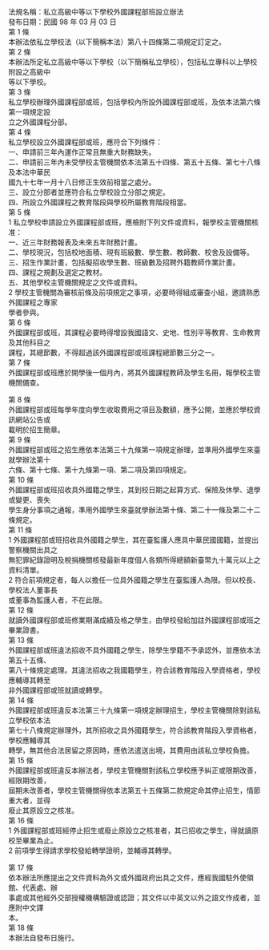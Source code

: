 法規名稱：私立高級中等以下學校外國課程部班設立辦法  
發布日期：民國 98 年 03 月 03 日  
第 1 條  
本辦法依私立學校法（以下簡稱本法）第八十四條第二項規定訂定之。  
第 2 條  
本辦法所定私立高級中等以下學校（以下簡稱私立學校），包括私立專科以上學校附設之高級中  
等以下學校。  
第 3 條  
私立學校辦理外國課程部或班，包括學校內所設外國課程部或班，及依本法第六條第一項規定設  
立之外國課程分部。  
第 4 條  
私立學校設立外國課程部或班，應符合下列條件：  
一、申請前三年內運作正常且無重大財務缺失。  
二、申請前三年內未受學校主管機關依本法第五十四條、第五十五條、第七十八條及本法中華民  
國九十七年一月十八日修正生效前相當之處分。  
三、設立分部者並應符合私立學校設立分部之規定。  
四、所設立外國課程之教育階段與學校所屬教育階段相當。  
第 5 條  
1 私立學校申請設立外國課程部或班，應檢附下列文件或資料，報學校主管機關核准：  
一、近三年財務報表及未來五年財務計畫。  
二、學校現況，包括校地面積、現有班級數、學生數、教師數、校舍及設備等。  
三、招生作業計畫，包括擬招收學生數、班級數及招聘外籍教師作業計畫。  
四、課程之規劃及選定之教材。  
五、其他學校主管機關規定之文件或資料。  
2 學校主管機關為審核前條及前項規定之事項，必要時得組成審查小組，邀請熟悉外國課程之專家  
學者參與。  
第 6 條  
外國課程部或班，其課程必要時得增設我國語文、史地、性別平等教育、生命教育及其他科目之  
課程，其總節數，不得超過該外國課程部或班課程總節數三分之一。  
第 7 條  
外國課程部或班應於開學後一個月內，將其外國課程教師及學生名冊，報學校主管機關備查。  


第 8 條  
外國課程部或班每學年度向學生收取費用之項目及數額，應予公開，並應於學校資訊網站公告或  
載明於招生簡章。  
第 9 條  
外國課程部或班之招生應依本法第三十九條第一項規定辦理，並準用外國學生來臺就學辦法第十  
六條、第十七條、第十九條第一項、第二項及第四項規定。  
第 10 條  
外國課程部或班招收具外國籍之學生，其到校日期之起算方式、保險及休學、退學或變更、喪失  
學生身分事項之通報，準用外國學生來臺就學辦法第十條、第二十一條及第二十二條規定。  
第 11 條  
1 外國課程部或班招收具外國籍之學生，其在臺監護人應具中華民國國籍，並提出警察機關出具之  
無犯罪紀錄證明及稅捐機關核發最新年度個人各類所得總額新臺幣九十萬元以上之資料清單。  
2 符合前項規定者，每人以擔任一位具外國籍之學生在臺監護人為限。但以校長、學校法人董事長  
或董事為監護人者，不在此限。  
第 12 條  
就讀外國課程部或班修業期滿成績及格之學生，由學校發給加註外國課程部或班之畢業證書。  
第 13 條  
外國課程部或班違法招收不具外國籍之學生，除學生學籍不予承認外，並應依本法第五十五條、  
第八十條規定處理。其違法招收之我國籍學生，符合該教育階段入學資格者，學校應輔導其轉至  
非外國課程部或班就讀或轉學。  
第 14 條  
外國課程部或班違反本法第三十九條第一項規定辦理招生，學校主管機關除對該私立學校依本法  
第七十八條規定辦理外，其所招收之具外國籍學生，符合該教育階段入學資格者，學校應輔導其  
轉學，無其他合法居留之原因時，應依法遣送出境，其費用由該私立學校負擔。  
第 15 條  
外國課程部或班違反本辦法者，學校主管機關對該私立學校應予糾正或限期改善，經限期改善，  
屆期未改善者，學校主管機關得依本法第五十五條第二款規定命其停止招生，情節重大者，並得  
廢止其原設立之核准。  
第 16 條  
1 外國課程部或班經停止招生或廢止原設立之核准者，其已招收之學生，得就讀原校至畢業為止。  
2 前項學生得請求學校發給轉學證明，並輔導其轉學。  


第 17 條  
依本辦法所應提出之文件資料為外文或外國政府出具之文件，應經我國駐外使領館、代表處、辦  
事處或其他經外交部授權機構驗證或認證；其文件以中英文以外之語文作成者，並應附中文譯  
本。  
第 18 條  
本辦法自發布日施行。  


